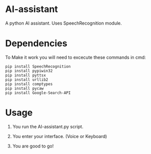 # AI-assistant

A python AI assistant. Uses SpeechRecognition module.

# Dependencies
To Make it work you will need to excecute these commands in cmd:

    pip install SpeechRecognition
    pip install pypiwin32
    pip install pyttsx
    pip install urllib2
    pip install comptypes
    pip install pycaw
    pip install Google-Search-API

# Usage

1) You run the AI-assistant.py script.

2) You enter your interface. (Voice or Keyboard)

3) You are good to go!
